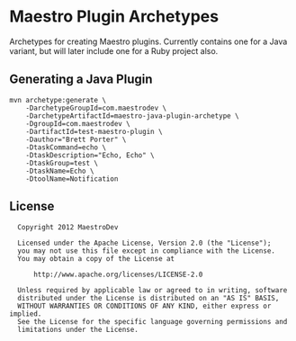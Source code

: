 Maestro Plugin Archetypes
=========================

Archetypes for creating Maestro plugins. Currently contains one for a Java
variant, but will later include one for a Ruby project also.

Generating a Java Plugin
------------------------

```
mvn archetype:generate \
    -DarchetypeGroupId=com.maestrodev \
    -DarchetypeArtifactId=maestro-java-plugin-archetype \
    -DgroupId=com.maestrodev \
    -DartifactId=test-maestro-plugin \
    -Dauthor="Brett Porter" \
    -DtaskCommand=echo \
    -DtaskDescription="Echo, Echo" \
    -DtaskGroup=test \
    -DtaskName=Echo \
    -DtoolName=Notification
```

License
-------
```
  Copyright 2012 MaestroDev

  Licensed under the Apache License, Version 2.0 (the "License");
  you may not use this file except in compliance with the License.
  You may obtain a copy of the License at

      http://www.apache.org/licenses/LICENSE-2.0

  Unless required by applicable law or agreed to in writing, software
  distributed under the License is distributed on an "AS IS" BASIS,
  WITHOUT WARRANTIES OR CONDITIONS OF ANY KIND, either express or implied.
  See the License for the specific language governing permissions and
  limitations under the License.
```
